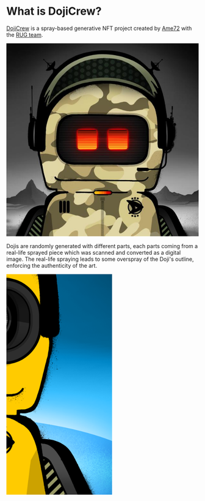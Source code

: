 # What is DojiCrew?

[DojiCrew](https://dojicrew.com/#about) is a spray-based generative NFT project created by [Ame72](https://www.ame72.com) with the [RUG team](https://rug.tech). 

![A mysterious Doji](../.gitbook/assets/image.png)

Dojis are randomly generated with different parts, each parts coming from a real-life sprayed piece which was scanned and converted as a digital image. The real-life spraying leads to some overspray of the Doji's outline, enforcing the authenticity of the art.

![Example of the outline overspray on a Doji](<../.gitbook/assets/image (5).png>)
